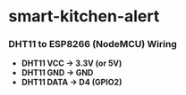 # smart-kitchen-alert


### DHT11 to ESP8266 (NodeMCU) Wiring

- **DHT11 VCC → 3.3V (or 5V)**
- **DHT11 GND → GND**
- **DHT11 DATA → D4 (GPIO2)**
